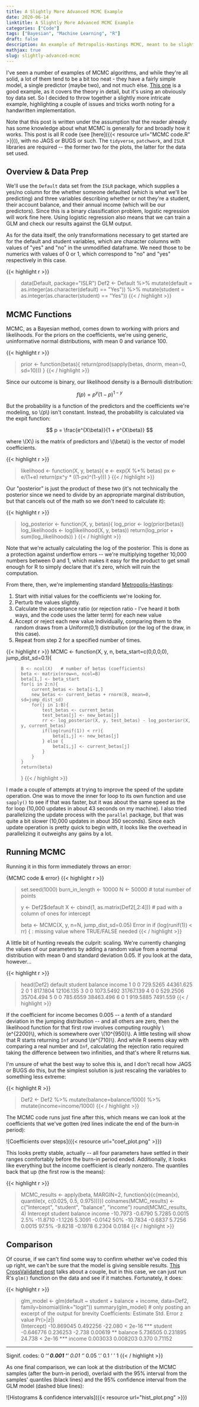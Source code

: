 ```yaml
---
title: A Slightly More Advanced MCMC Example
date: 2020-06-14
linktitle: A Slightly More Advanced MCMC Example
categories: ["Code"]
tags: ["Bayesian", "Machine Learning", "R"]
draft: false
description: An example of Metropolis-Hastings MCMC, meant to be slightly more elaborate that others.
mathjax: true
slug: slightly-advanced-mcmc
---
```


I've seen a number of examples of MCMC algorithms, and while they're all solid, a lot of them tend to be a bit too neat - they have a fairly simple model, a single predictor (maybe two), and not much else.  [This one](https://theoreticalecology.wordpress.com/2010/09/17/metropolis-hastings-mcmc-in-r/) is a good example, as it covers the theory in detail, but it's using an obviously toy data set.  So I decided to throw together a slightly more intricate example, highlighting a couple of issues and tricks worth noting for a handwritten implementation.

Note that this post is written under the assumption that the reader already has some knowledge about what MCMC is generally for and broadly how it works.  This post is all R code (see [here]({{< resource url="MCMC code.R" >}})), with no JAGS or BUGS or such.  The `tidyverse`, `patchwork`, and `ISLR` libraries are required -- the former two for the plots, the latter for the data set used.

<!--more-->

## Overview & Data Prep

We'll use the `Default` data set from the `ISLR` package, which supplies a yes/no column for the whether someone defaulted (which is what we'll be predicting) and three variables describing whether or not they're a student, their account balance, and their annual income (which will be our predictors).  Since this is a binary classification problem, logistic regression will work fine here.  Using logistic regression also means that we can train a GLM and check our results against the GLM output.

As for the data itself, the only transformations necessary to get started are for the default and student variables, which are character columns with values of "yes" and "no" in the unmodified dataframe.  We need those to be numerics with values of 0 or 1, which correspond to "no" and "yes" respectively in this case.

{{< highlight r >}}
> data(Default, package="ISLR")
> Def2 <- Default %>%
>     mutate(default = as.integer(as.character(default) == "Yes")) %>%
>     mutate(student = as.integer(as.character(student) == "Yes"))
{{< / highlight >}}



## MCMC Functions

MCMC, as a Bayesian method, comes down to working with priors and likelihoods.  For the priors on the coefficients, we're using generic, uninformative normal distributions, with mean 0 and variance 100.

{{< highlight r >}}
> prior <- function(betas){
>     return(prod(sapply(betas, dnorm, mean=0, sd=10)))
> }
{{< / highlight >}}

Since our outcome is binary, our likelihood density is a Bernoulli distribution:

$$f(p) = p^y (1-p)^{1-y}$$

But the probability is a function of the predictors and the coefficients we're modeling, so \\(p\\) isn't constant.  Instead, the probability is calculated via the expit function:

$$ p = \frac{e^{X\beta}}{1 + e^{X\beta}} $$

where \\(X\\) is the matrix of predictors and \\(\beta\\) is the vector of model coefficients.

{{< highlight r >}}
> likelihood <- function(X, y, betas){
>     e <- exp(X %*% betas)
>     px <- e/(1+e)
>     return(px^y * ((1-px)^(1-y)))
> }
{{< / highlight >}}

Our "posterior" is just the product of these two (it's not technically the posterior since we need to divide by an appropriate marginal distribution, but that cancels out of the math so we don't need to calculate it):

{{< highlight r >}}
> log_posterior <- function(X, y, betas){
>     log_prior <- log(prior(betas))
>     log_likelihoods <- log(likelihood(X, y, betas))
>     return(log_prior + sum(log_likelihoods))
> }
{{< / highlight >}}

Note that we're actually calculating the log of the posterior.  This is done as a protection against underflow errors -- we're multiplying together 10,000 numbers between 0 and 1, which makes it easy for the product to get small enough for R to simply declare that it's zero, which will ruin the computation.

From there, then, we're implementing standard [Metropolis-Hastings](https://en.wikipedia.org/wiki/Metropolis%E2%80%93Hastings_algorithm):

1. Start with initial values for the coefficients we're looking for.
2. Perturb the values slightly.
3. Calculate the acceptance ratio (or rejection ratio - I've heard it both ways, and the code uses the latter term) for each new value
4. Accept or reject each new value individually, comparing them to the random draws from a Uniform(0,1) distribution (or the log of the draw, in this case).
5. Repeat from step 2 for a specified number of times.

{{< highlight r >}}
MCMC <- function(X, y, n, beta_start=c(0,0,0,0), jump_dist_sd=0.1){
>     B <- ncol(X)   # number of betas (coefficients)
>     beta <- matrix(nrow=n, ncol=B)
>     beta[1,] <- beta_start
>     for(i in 2:n){
>         current_betas <- beta[i-1,]
>         new_betas <- current_betas + rnorm(B, mean=0, sd=jump_dist_sd)
>         for(j in 1:B){
>             test_betas <- current_betas
>             test_betas[j] <- new_betas[j]
>             rr <- log_posterior(X, y, test_betas) - log_posterior(X, y, current_betas)
>             if(log(runif(1)) < rr){
>                 beta[i,j] <- new_betas[j]
>             } else {
>                 beta[i,j] <- current_betas[j]
>             }
>         }
>     }
>     return(beta)
> }
{{< / highlight >}}

I made a couple of attempts at trying to improve the speed of the update operation.  One was to move the inner for loop to its own function and use `sapply()` to see if that was faster, but it was about the same speed as the for loop (10,000 updates in about 43 seconds on my machine).  I also tried parallelizing the update process with the `parallel` package, but that was quite a bit slower (10,000 updates in about 350 seconds).  Since each update operation is pretty quick to begin with, it looks like the overhead in parallelizing it outweighs any gains by a lot.


## Running MCMC

Running it in this form immediately throws an error:

{MCMC code & error}
{{< highlight r >}}
> set.seed(1000)
> burn_in_length <- 10000
> N <- 50000   # total number of points
> 
> y <- Def2$default
> X <- cbind(1, as.matrix(Def2[,2:4]))   # pad with a column of ones for intercept
>
> beta <- MCMC(X, y, n=N, jump_dist_sd=0.05)
Error in if (log(runif(1)) < rr) { : 
  missing value where TRUE/FALSE needed
{{< / highlight >}}

A little bit of hunting reveals the culprit: scaling.  We're currently changing the values of our parameters by adding a random value from a normal distribution with mean 0 and standard deviation 0.05.  If you look at the data, however...

{{< highlight r >}}
> head(Def2)
  default student   balance    income
1       0       0  729.5265 44361.625
2       0       1  817.1804 12106.135
3       0       0 1073.5492 31767.139
4       0       0  529.2506 35704.494
5       0       0  785.6559 38463.496
6       0       1  919.5885  7491.559
{{< / highlight >}}

If the coefficient for income becomes 0.005 -- a *tenth* of a standard deviation in the jumping distribution -- and all others are zero, then the likelihood function for that first row involves computing roughly \\(e^{2200}\\), which is somewhere over \\(10^{950}\\). A little testing will show that R starts returning `Inf` around \\(e^{710}\\).  And while R seems okay with comparing a real number and `Inf`, calculating the rejection ratio required taking the difference between two infinities, and that's where R returns `NaN`.

I'm unsure of what the best way to solve this is, and I don't recall how JAGS or BUGS do this, but the simplest solution is just rescaling the variables to something less extreme:

{{< highlight R >}}
> Def2 <- Def2 %>% mutate(balance=balance/1000) %>% mutate(income=income/1000)
{{< / highlight >}}

The MCMC code runs just fine after this, which means we can look at the coefficients that we've gotten (red lines indicate the end of the burn-in period):

![Coefficients over steps]({{< resource url="coef_plot.png" >}})

This looks pretty stable, actually -- all four parameters have settled in their ranges comfortably before the burn-in period ended.  Additionally, it looks like everything but the income coefficient is clearly nonzero.  The quantiles back that up (the first row is the means):

{{< highlight r >}}
> MCMC_results <- apply(beta, MARGIN=2, function(x){c(mean(x), quantile(x, c(0.025, 0.5, 0.975)))})
> colnames(MCMC_results) <- c("Intercept", "student", "balance", "income")
> round(MCMC_results, 4)
      Intercept student balance  income
       -10.7973 -0.6790  5.7285  0.0015
2.5%   -11.8710 -1.1226  5.3091 -0.0142
50%    -10.7834 -0.6837  5.7256  0.0015
97.5%   -9.8218 -0.1978  6.2304  0.0184
{{< / highlight >}}

## Comparison

Of course, if we can't find some way to confirm whether we've coded this up right, we can't be sure that the model is giving sensible results.  [This CrossValidated post](https://stats.stackexchange.com/questions/507/what-is-the-best-method-for-checking-convergence-in-mcmc) talks about a couple, but in this case, we can just run R's `glm()` function on the data and see if it matches.  Fortunately, it does:

{{< highlight r >}}
> glm_model <- glm(default ~ student + balance + income, data=Def2, family=binomial(link="logit"))
> summary(glm_model)  # only posting an excerpt of the output for brevity
Coefficients:
              Estimate Std. Error z value Pr(>|z|)    
(Intercept) -10.869045   0.492256 -22.080  < 2e-16 ***
student      -0.646776   0.236253  -2.738  0.00619 ** 
balance       5.736505   0.231895  24.738  < 2e-16 ***
income        0.003033   0.008203   0.370  0.71152    
---
Signif. codes:  0 ‘***’ 0.001 ‘**’ 0.01 ‘*’ 0.05 ‘.’ 0.1 ‘ ’ 1
{{< / highlight >}}

As one final comparison, we can look at the distribution of the MCMC samples (after the burn-in period), overlaid with the 95% interval from the samples' quantiles (black lines) and the 95% confidence interval from the GLM model (dashed blue lines):

![Histograms & confidence intervals]({{< resource url="hist_plot.png" >}})
